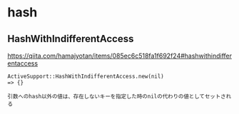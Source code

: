 # hash
## HashWithIndifferentAccess
https://qiita.com/hamajyotan/items/085ec6c518fa1f692f24#hashwithindifferentaccess
```
ActiveSupport::HashWithIndifferentAccess.new(nil)
=> {}

引数へのhash以外の値は、存在しないキーを指定した時のnilの代わりの値としてセットされる
```